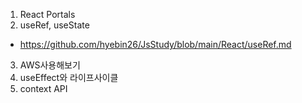 1. React Portals
2. useRef, useState
- https://github.com/hyebin26/JsStudy/blob/main/React/useRef.md
3. AWS사용해보기
4. useEffect와 라이프사이클 
5. context API
